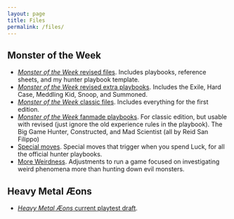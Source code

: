 ```yaml
---
layout: page
title: Files
permalink: /files/
---
```

Monster of the Week
-------------------

* [_Monster of the Week_ revised files](MotW_Revised_Files.zip).
  Includes playbooks, reference sheets, and my hunter playbook template.  
* [_Monster of the Week_ revised extra playbooks](MotW_Revised_Extra_Playbooks.zip).
  Includes the Exile, Hard Case, Meddling Kid, Snoop, and Summoned.
* [_Monster of the Week_ classic files](MotW_Classic_Files.zip).
  Includes everything for the first edition.
* [_Monster of the Week_ fanmade playbooks](Fan_Made_Playbooks.zip).
  For classic edition, but usable with revised (just ignore the old experience rules
  in the playbook). The Big Game Hunter, Constructed, and Mad Scientist (all by Reid San Filippo)
* [Special moves](special_moves.pdf).
  Special moves that trigger when you spend Luck, for all the official hunter
  playbooks.
* [More Weirdness](MotW_more_weirdness.pdf).
  Adjustments to run a game focused on investigating weird phenomena more than
  hunting down evil monsters.

Heavy Metal Æons
----------------

* [_Heavy Metal Æons_ current playtest draft](https://drive.google.com/open?id=0B5pV27F3R0veOFRZVm1MX21EamM).
